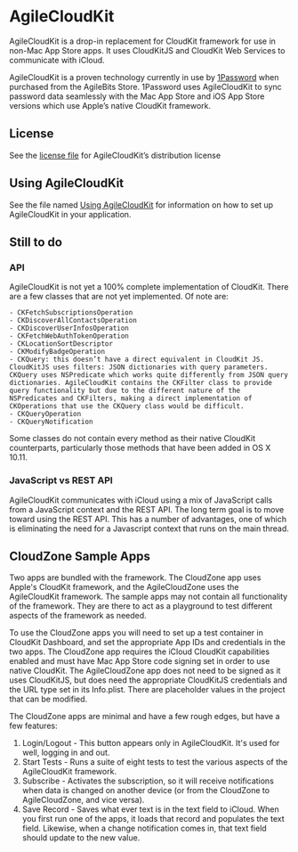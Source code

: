 # AgileCloudKit

AgileCloudKit is a drop-in replacement for CloudKit framework for use in non-Mac App Store apps. It uses CloudKitJS and CloudKit Web Services to communicate with iCloud.

AgileCloudKit is a proven technology currently in use by [1Password](https://1password.com) when purchased from the AgileBits Store. 1Password uses AgileCloudKit to sync password data seamlessly with the Mac App Store and iOS App Store versions which use Apple’s native CloudKit framework.

## License

See the [license file](License.txt) for AgileCloudKit’s distribution license

## Using AgileCloudKit

See the file named [Using AgileCloudKit](Using%20AgileCloudKit.md) for information on how to set up AgileCloudKit in your application.

## Still to do

### API

AgileCloudKit is not yet a 100% complete implementation of CloudKit. There are a few classes that are not yet implemented. Of note are:

	- CKFetchSubscriptionsOperation
	- CKDiscoverAllContactsOperation
	- CKDiscoverUserInfosOperation
	- CKFetchWebAuthTokenOperation
	- CKLocationSortDescriptor
	- CKModifyBadgeOperation
	- CKQuery: this doesn’t have a direct equivalent in CloudKit JS. CloudKitJS uses filters: JSON dictionaries with query parameters.  CKQuery uses NSPredicate which works quite differently from JSON query dictionaries. AgileCloudKit contains the CKFilter class to provide query functionality but due to the different nature of the NSPredicates and CKFilters, making a direct implementation of CKOperations that use the CKQuery class would be difficult.
	- CKQueryOperation
	- CKQueryNotification

Some classes do not contain every method as their native CloudKit counterparts, particularly those methods that have been added in OS X 10.11.

### JavaScript vs REST API

AgileCloudKit communicates with iCloud using a mix of JavaScript calls from a JavaScript context and the REST API. The long term goal is to move toward using the REST API. This has a number of advantages, one of which is eliminating the need for a Javascript context that runs on the main thread.

## CloudZone Sample Apps

Two apps are bundled with the framework. The CloudZone app uses Apple's CloudKit framework, and the AgileCloudZone uses the AgileCloudKit framework. The sample apps may not contain all functionality of the framework. They are there to act as a playground to test different aspects of the framework as needed.

To use the CloudZone apps you will need to set up a test container in CloudKit Dashboard, and set the appropriate App IDs and credentials in the two apps. The CloudZone app requires the iCloud CloudKit capabilities enabled and must have Mac App Store code signing set in order to use native CloudKit. The AgileCloudZone app does not need to be signed as it uses CloudKitJS, but does need the appropriate CloudKitJS credentials and the URL type set in its Info.plist. There are placeholder values in the project that can be modified.

The CloudZone apps are minimal and have a few rough edges, but have a few features:

1. Login/Logout - This button appears only in AgileCloudKit. It's used for well, logging in and out.
2. Start Tests - Runs a suite of eight tests to test the various aspects of the AgileCloudKit framework.
3. Subscribe - Activates the subscription, so it will receive notifications when data is changed on another device (or from the CloudZone to AgileCloudZone, and vice versa).
4. Save Record - Saves what ever text is in the text field to iCloud. When you first run one of the apps, it loads that record and populates the text field. Likewise, when a change notification comes in, that text field should update to the new value.
